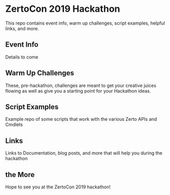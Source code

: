 # ZertoCon 2019 Hackathon

This repo contains event info, warm up challenges, script examples, helpful links, and more.

## Event Info

Details to come

## Warm Up Challenges

These, pre-hackathon, challenges are meant to get your creative juices flowing as well as give you a starting point for your Hackathon ideas.

## Script Examples

Example repo of some scripts that work with the various Zerto APIs and Cmdlets

## Links

Links to Documentation, blog posts, and more that will help you during the hackathon

## the More

Hope to see you at the ZertoCon 2019 hackathon!
